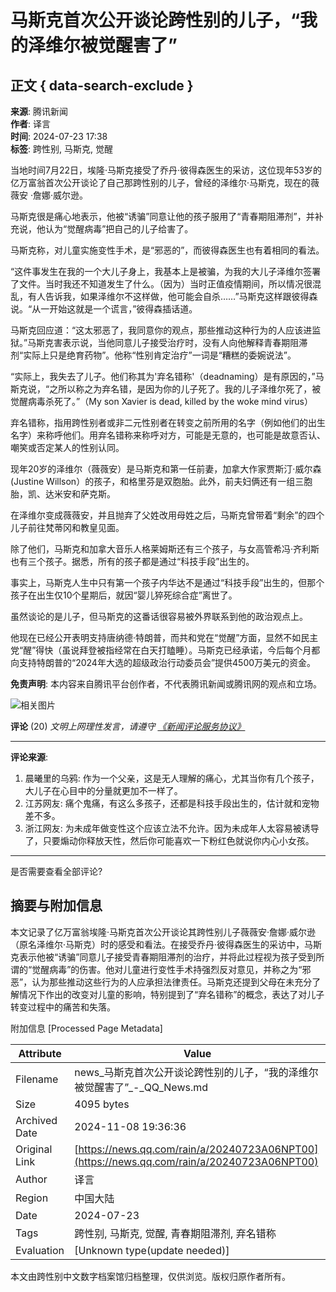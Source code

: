 # 马斯克首次公开谈论跨性别的儿子，“我的泽维尔被觉醒害了”

## 正文 { data-search-exclude }


**来源**: 腾讯新闻  
**作者**: 译言  
**时间**: 2024-07-23 17:38  
**标签**: 跨性别, 马斯克, 觉醒  

当地时间7月22日，埃隆·马斯克接受了乔丹·彼得森医生的采访，这位现年53岁的亿万富翁首次公开谈论了自己那跨性别的儿子，曾经的泽维尔·马斯克，现在的薇薇安 ·詹娜·威尔逊。

马斯克很是痛心地表示，他被“诱骗”同意让他的孩子服用了“青春期阻滞剂”，并补充说，他认为“觉醒病毒”把自己的儿子给害了。

马斯克称，对儿童实施变性手术，是“邪恶的”，而彼得森医生也有着相同的看法。

“这件事发生在我的一个大儿子身上，我基本上是被骗，为我的大儿子泽维尔签署了文件。当时我还不知道发生了什么。（因为）当时正值疫情期间，所以情况很混乱，有人告诉我，如果泽维尔不这样做，他可能会自杀……”马斯克这样跟彼得森说。“从一开始这就是一个谎言，”彼得森插话道。

马斯克回应道：“这太邪恶了，我同意你的观点，那些推动这种行为的人应该进监狱。”马斯克害表示说，当他同意儿子接受治疗时，没有人向他解释青春期阻滞剂“实际上只是绝育药物”。他称“性别肯定治疗”一词是“糟糕的委婉说法”。

“实际上，我失去了儿子。他们称其为'弃名错称'（deadnaming）是有原因的，”马斯克说，“之所以称之为弃名错，是因为你的儿子死了。我的儿子泽维尔死了，被觉醒病毒杀死了。”（My son Xavier is dead, killed by the woke mind virus）

弃名错称，指用跨性别者或非二元性别者在转变之前所用的名字（例如他们的出生名字）来称呼他们。用弃名错称来称呼对方，可能是无意的，也可能是故意否认、嘲笑或否定某人的性别认同。

现年20岁的泽维尔（薇薇安）是马斯克和第一任前妻，加拿大作家贾斯汀·威尔森 (Justine Willson）的孩子，和格里芬是双胞胎。此外，前夫妇俩还有一组三胞胎，凯、达米安和萨克斯。

在泽维尔变成薇薇安，并且抛弃了父姓改用母姓之后，马斯克曾带着“剩余”的四个儿子前往梵蒂冈和教皇见面。

除了他们，马斯克和加拿大音乐人格莱姆斯还有三个孩子，与女高管希冯·齐利斯也有三个孩子。据悉，所有的孩子都是通过“科技手段”出生的。

事实上，马斯克人生中只有第一个孩子内华达不是通过“科技手段”出生的，但那个孩子在出生仅10个星期后，就因“婴儿猝死综合症”离世了。

虽然谈论的是儿子，但马斯克的这番话很容易被外界联系到他的政治观点上。

他现在已经公开表明支持唐纳德·特朗普，而共和党在“觉醒”方面，显然不如民主党“醒”得快（虽说拜登被指经常在白天打瞌睡）。马斯克已经承诺，今后每个月都向支持特朗普的“2024年大选的超级政治行动委员会”提供4500万美元的资金。

**免责声明**: 本内容来自腾讯平台创作者，不代表腾讯新闻或腾讯网的观点和立场。

![相关图片](https://inews.gtimg.com/newsapp_bt/0/1012205723968_6694/0)

**评论** (20)
*文明上网理性发言，请遵守 [《新闻评论服务协议》](https://new.qq.com/static/coralinfo.htm)*

---

**评论来源**:

1. 晨曦里的乌鸦: 作为一个父亲，这是无人理解的痛心，尤其当你有几个孩子，大儿子在心目中的分量就更加不一样了。
2. 江苏网友: 痛个鬼痛，有这么多孩子，还都是科技手段出生的，估计就和宠物差不多。
3. 浙江网友: 为未成年做变性这个应该立法不允许。因为未成年人太容易被诱导了，只要煽动你释放天性，然后你可能喜欢一下粉红色就说你内心小女孩。

---

是否需要查看全部评论?

## 摘要与附加信息

<!-- tcd_abstract -->
本文记录了亿万富翁埃隆·马斯克首次公开谈论其跨性别儿子薇薇安·詹娜·威尔逊（原名泽维尔·马斯克）时的感受和看法。在接受乔丹·彼得森医生的采访中，马斯克表示他被“诱骗”同意儿子接受青春期阻滞剂的治疗，并将此过程视为孩子受到所谓的“觉醒病毒”的伤害。他对儿童进行变性手术持强烈反对意见，并称之为“邪恶”，认为那些推动这些行为的人应承担法律责任。马斯克还提到父母在未充分了解情况下作出的改变对儿童的影响，特别提到了“弃名错称”的概念，表达了对儿子转变过程中的痛苦和失落。
<!-- tcd_abstract_end -->

附加信息 [Processed Page Metadata]

| Attribute       | Value                                  |
|-----------------|----------------------------------------|
| Filename        | news_马斯克首次公开谈论跨性别的儿子，“我的泽维尔被觉醒害了”_-_QQ_News.md                             |
| Size            | 4095 bytes                           |
| Archived Date   | 2024-11-08 19:36:36                             |
| Original Link   | [https://news.qq.com/rain/a/20240723A06NPT00](https://news.qq.com/rain/a/20240723A06NPT00)                       |
| Author          | 译言                               |
| Region          | 中国大陆                               |
| Date            | 2024-07-23                                 |
| Tags            | 跨性别, 马斯克, 觉醒, 青春期阻滞剂, 弃名错称                                 |
| Evaluation            | [Unknown type(update needed)]                                 |
<!-- tcd_table_end -->

本文由跨性别中文数字档案馆归档整理，仅供浏览。版权归原作者所有。
